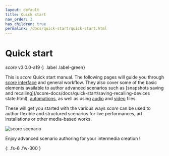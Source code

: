 ```yaml
---
layout: default
title: Quick start
nav_order: 3
has_children: true
permalink: /docs/quick-start/quick-start.html
---
```


# Quick start

*score* v3.0.0-a19
{: .label .label-green}

This is *score* Quick start manual. The following pages will guide you through [*score* interface](/score-docs/docs/quick-start/interface-overview.html) and general workflow. They also cover some of the basic elements available to author advanced scenarios such as [snapshots saving and recalling](/score-docs/docs/quick-start/saving-recalling-devices state.html), [automations](/score-docs/quick-start/writing-automations.html), as well as using [audio](/score-docs/quick-start/working-with-audio.html) and [video](/score-docs/docs/quick-start/working-with-video.html) files.

These will get you started with the various ways *score* can be used to author flexible and structured scenarios for live performances, art installations or other media-based works.

![*score* scenario](/score-docs/assets/images/quick-start/what-is-score/score-main.png "*score* scenario")

Enjoy advanced scenario authoring for your intermedia creation !

{: .fs-6 .fw-300 }
